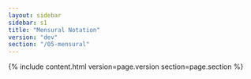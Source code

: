 ```yaml
---
layout: sidebar
sidebar: s1
title: "Mensural Notation"
version: "dev"
section: "/05-mensural"
---
```

{% include content.html version=page.version section=page.section %}
